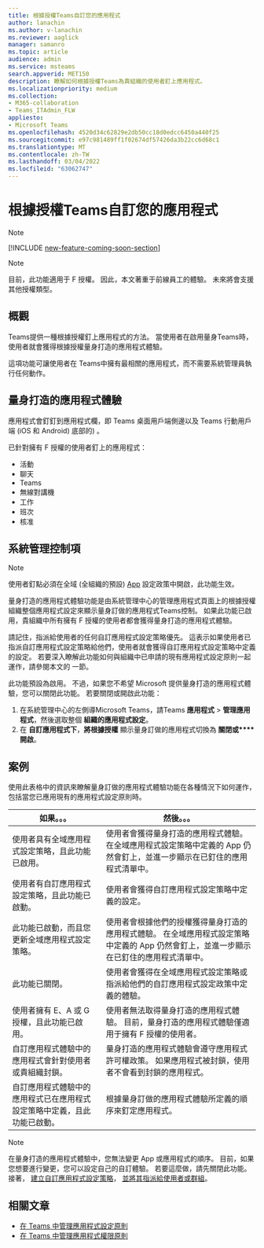 ```yaml
---
title: 根據授權Teams自訂您的應用程式
author: lanachin
ms.author: v-lanachin
ms.reviewer: aaglick
manager: samanro
ms.topic: article
audience: admin
ms.service: msteams
search.appverid: MET150
description: 瞭解如何根據授權Teams為貴組織的使用者釘上應用程式。
ms.localizationpriority: medium
ms.collection:
- M365-collaboration
- Teams_ITAdmin_FLW
appliesto:
- Microsoft Teams
ms.openlocfilehash: 4520d34c62829e2db50cc18d0edcc6450a440f25
ms.sourcegitcommit: e97c981489ff1f02674df57426da3b22cc6d68c1
ms.translationtype: MT
ms.contentlocale: zh-TW
ms.lasthandoff: 03/04/2022
ms.locfileid: "63062747"
---
```

# <a name="tailor-your-teams-apps-based-on-license"></a>根據授權Teams自訂您的應用程式

> [!NOTE]
> [!INCLUDE [new-feature-coming-soon-section](includes/new-feature-coming-soon-section.md)]

> [!NOTE]
> 目前，此功能適用于 F 授權。 因此，本文著重于前線員工的體驗。 未來將會支援其他授權類型。

## <a name="overview"></a>概觀

Teams提供一種根據授權釘上應用程式的方法。 當使用者在啟用量身Teams時，使用者就會獲得根據授權量身打造的應用程式體驗。

這項功能可讓使用者在 Teams中擁有最相關的應用程式，而不需要系統管理員執行任何動作。

## <a name="tailored-app-experience"></a>量身打造的應用程式體驗

應用程式會釘釘到應用程式欄，即 Teams 桌面用戶端側邊以及 Teams 行動用戶端 (iOS 和 Android) 底部的) 。

已針對擁有 F 授權的使用者釘上的應用程式：

- 活動
- 聊天
- Teams
- 無線對講機
- 工作
- 班次
- 核准

## <a name="admin-controls"></a>系統管理控制項

> [!NOTE]
> 使用者釘點必須在全域 (全組織的預設) [App](teams-app-setup-policies.md) 設定政策中開啟，此功能生效。

量身打造的應用程式體驗功能是由系統管理中心的管理應用程式頁面上的根據授權組織整個應用程式設定來顯示量身[](manage-apps.md#manage-org-wide-app-settings)訂做的應用程式Teams控制。 如果此功能已啟用，貴組織中所有擁有 F 授權的使用者都會獲得量身打造的應用程式體驗。

請記住，指派給使用者的任何自訂應用程式設定策略優先。 這表示如果使用者已指派自訂應用程式設定策略給他們，使用者就會獲得自訂應用程式設定策略中定義的設定。 若要深入瞭解此功能如何與組織中已申請的現有應用程式設定原則一起運作，請參閱本文的 一節[](#scenarios)。

此功能預設為啟用。 不過，如果您不希望 Microsoft 提供量身打造的應用程式體驗，您可以關閉此功能。 若要關閉或開啟此功能：

1. 在系統管理中心的左側導Microsoft Teams，請Teams **應用程式**  >  **管理應用程式**，然後選取整個 **組織的應用程式設定**。
2. 在 **自訂應用程式下**，**將根據授權** 顯示量身訂做的應用程式切換為 **關閉或****開啟**。

## <a name="scenarios"></a>案例

使用此表格中的資訊來瞭解量身訂做的應用程式體驗功能在各種情況下如何運作，包括當您已應用現有的應用程式設定原則時。

|如果。。。  |然後。。。 |
|---------|---------|
|使用者具有全域應用程式設定策略，且此功能已啟用。     | 使用者會獲得量身打造的應用程式體驗。 在全域應用程式設定策略中定義的 App 仍然會釘上，並進一步顯示在已釘住的應用程式清單中。      |
|使用者有自訂應用程式設定策略，且此功能已啟動。    |使用者會獲得自訂應用程式設定策略中定義的設定。          |
|此功能已啟動，而且您更新全域應用程式設定策略。     |使用者會根據他們的授權獲得量身打造的應用程式體驗。 在全域應用程式設定策略中定義的 App 仍然會釘上，並進一步顯示在已釘住的應用程式清單中。          |
|此功能已關閉。   | 使用者會獲得在全域應用程式設定策略或指派給他們的自訂應用程式設定政策中定義的體驗。          |
|使用者擁有 E、A 或 G 授權，且此功能已啟用。   | 使用者無法取得量身打造的應用程式體驗。 目前，量身打造的應用程式體驗僅適用于擁有 F 授權的使用者。        |
|自訂應用程式體驗中的應用程式會針對使用者或貴組織封鎖。      |量身打造的應用程式體驗會遵守應用程式許可權政策。 如果應用程式被封鎖，使用者不會看到封鎖的應用程式。           |
|自訂應用程式體驗中的應用程式已在應用程式設定策略中定義，且此功能已啟動。 |根據量身訂做的應用程式體驗所定義的順序來釘定應用程式。        |

> [!NOTE]
> 在量身打造的應用程式體驗中，您無法變更 App 或應用程式的順序。 目前，如果您想要進行變更，您可以設定自己的自訂體驗。 若要這麼做，請先關閉此功能。 接著， [建立自訂應用程式設定策略](teams-app-setup-policies.md)， [並將其指派給使用者或群組](assign-policies-users-and-groups.md)。

## <a name="related-articles"></a>相關文章

- [在 Teams 中管理應用程式設定原則](teams-app-setup-policies.md)
- [在 Teams 中管理應用程式權限原則](teams-app-permission-policies.md)
